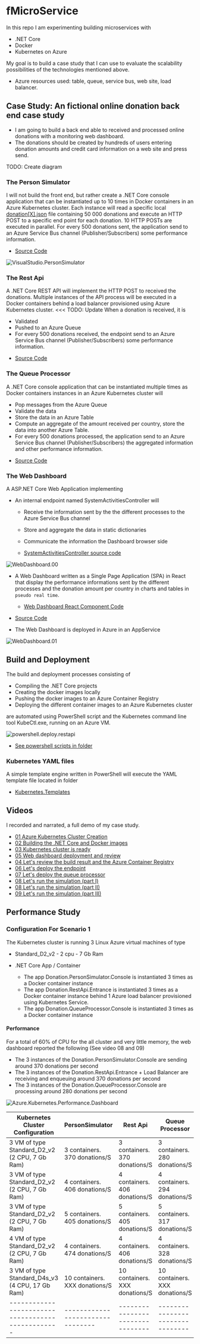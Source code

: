 # fMicroService
In this repo I am experimenting building microservices with 
- .NET Core
- Docker
- Kubernetes on Azure

My goal is to build a case study that I can use to evaluate the scalability possibilities of the technologies mentioned above.

- Azure resources used: table, queue, service bus, web site, load balancer.

## Case Study: An fictional online donation back end case study

- I am going to build a back end able to received and processed online donations with a monitoring
web dashboard.
- The donations should be created by hundreds of users entering donation amounts and credit card information on a web site and press send.

TODO: Create diagram

### The Person Simulator
I will not build the front end, but rather create a .NET Core console application
that can be instantiated up to 10 times in Docker containers in an Azure Kubernetes cluster.
Each instance will read a specific local 
[donation[X].json](https://raw.githubusercontent.com/fredericaltorres/fMicroService/master/DonationMicroServices/Source/Donation.PersonSimulator.Console/GeneratedData/donation.SmallSample.json)
file containing 50 000 donations and execute an HTTP POST to a specific end point for each donation.
10 HTTP POSTs are executed in parallel. 
For every 500 donations sent, the application send to an Azure Service Bus channel (Publisher/Subscribers) some performance information.

* [Source Code](https://github.com/fredericaltorres/fMicroService/tree/master/DonationMicroServices/Source/Donation.QueueProcessor.Console)

![VisualStudio.PersonSimulator](./VisualStudio.PersonSimulator.jpg)

### The Rest Api
A .NET Core REST API will implement the HTTP POST to received the donations.
Multiple instances of the API process will be executed in a Docker containers
behind a load balancer provisioned using Azure Kubernetes cluster. <<< TODO: Update
When a donation is received, it is 
- Validated
- Pushed to an Azure Queue
- For every 500 donations received, the endpoint send to an Azure Service Bus channel (Publisher/Subscribers) some performance information.

* [Source Code](https://github.com/fredericaltorres/fMicroService/tree/master/DonationMicroServices/Source/Donation.RestApi.Entrance)

### The Queue Processor
A .NET Core console application that can be instantiated multiple times as Docker containers instances in an Azure Kubernetes cluster will
- Pop messages from the Azure Queue
- Validate the data
- Store the data in an Azure Table
- Compute an aggregate of the amount received per country, store the data into another Azure Table.
- For every 500 donations processed, the application send to an Azure Service Bus channel (Publisher/Subscribers) the aggregated information and other performance information.

* [Source Code](https://github.com/fredericaltorres/fMicroService/tree/master/DonationMicroServices/Source/Donation.QueueProcessor.Console)

### The Web Dashboard
A ASP.NET Core Web Application implementing
- An internal endpoint named SystemActivitiesController will
    * Receive the information sent by the the different processes to the Azure Service Bus channel
    * Store and aggregate the data in static dictionaries
    * Communicate the information the Dashboard browser side 

    * [SystemActivitiesController source code](https://github.com/fredericaltorres/fMicroService/blob/master/DonationMicroServices/Source/Donation.WebDashboard/Controllers/SystemActivitiesController.cs)

![WebDashboard.00](./WebDashboard.00.jpg)

- A Web Dashboard written as a Single Page Application (SPA) in React that display the performance informations sent by the different processes and the donation amount per country in charts and tables in `pseudo real time`.

    * [Web Dashboard React Component Code](https://github.com/fredericaltorres/fMicroService/blob/master/DonationMicroServices/Source/Donation.WebDashboard/ClientApp/src/components/Home.js)

* [Source Code](https://github.com/fredericaltorres/fMicroService/tree/master/DonationMicroServices/Source/Donation.WebDashboard)

- The Web Dashboard is deployed in Azure in an AppService

![WebDashboard.01](./WebDashboard.01.jpg)

## Build and Deployment
The build and deployment processes consisting of
- Compiling the .NET Core projects
- Creating the docker images locally
- Pushing the docker images to an Azure Container Registry
- Deploying the different container images to an Azure Kubernetes cluster

are automated using PowerShell script and the Kubernetes command line tool KubeCtl.exe,
running on an Azure VM.

![powershell.deploy.restapi](./powershell.deploy.restapi.jpg)

* [See powershell scripts in folder](https://github.com/fredericaltorres/fMicroService/tree/master/DonationMicroServices/Source)

### Kubernetes YAML files
A simple template engine written in PowerShell will execute the YAML template file located in folder

* [Kubernetes.Templates](https://github.com/fredericaltorres/fMicroService/tree/master/DonationMicroServices/Source/Kubernetes.Templates)

## Videos
I recorded and narrated, a full demo of my case study.
- [01 Azure Kubernetes Cluster Creation](https://www.youtube.com/watch?v=h2w3R7iksYE)
- [02 Building the .NET Core and Docker images](https://www.youtube.com/watch?v=x-v3jAEIwVg)
- [03 Kubernetes cluster is ready](https://www.youtube.com/watch?v=r4wLyHizPhM)
- [05 Web dashboard deployment and review](https://www.youtube.com/watch?v=MyArPitInyQ)
- [04 Let's review the build result and the Azure Container Registry](https://www.youtube.com/watch?v=vtdO6aU8HKs)
- [06 Let's deploy the endpoint](https://www.youtube.com/watch?v=cPKklS3JYww)
- [07 Let's deploy the queue processor](https://www.youtube.com/watch?v=i6e9qWumf34)
- [08 Let's run the simulation (part I)](https://www.youtube.com/watch?v=-yumIshxrm0)
- [08 Let's run the simulation (part II)](https://www.youtube.com/watch?v=zWrzRKeSKOk)
- [09 Let's run the simulation (part III)](https://www.youtube.com/watch?v=6YNrc5Dic94)

## Performance Study

### Configuration For Scenario 1
The Kubernetes cluster is running 3 Linux Azure virtual machines of type
- Standard_D2_v2 - 2 cpu - 7 Gb Ram

- .NET Core App / Container
    * The app Donation.PersonSimulator.Console is instantiated 3 times as a Docker container instance
    * The app Donation.RestApi.Entrance is instantiated 3 times as a Docker container instance behind 1 Azure load balancer provisioned using Kubernetes Service.
    * The app Donation.QueueProcessor.Console is instantiated 3 times as a Docker container instance

#### Performance
For a total of 60% of CPU for the all cluster and very little memory, the web dashboard reported the following
(See video 08 and 09)
* The 3 instances of the Donation.PersonSimulator.Console are sending around 370 donations per second
* The 3 instances of the Donation.RestApi.Entrance + Load Balancer are receiving and enqueuing around 370 donations per second
* The 3 instances of the Donation.QueueProcessor.Console are processing around 280 donations per second

![Azure.Kubernetes.Performance.Dashboard](./Azure.Kubernetes.Performance.Dashboard.jpg)

| Kubernetes Cluster Configuration                	| PersonSimulator                	| Rest Api                       	| Queue Processor                	|
|-------------------------------------------------	|--------------------------------	|--------------------------------	|--------------------------------	|
| 3 VM of type Standard_D2_v2 (2 CPU, 7 Gb Ram)   	| 3 containers. 370 donations/S  	| 3 containers. 370 donations/S  	| 3 containers. 280 donations/S  	|
| 3 VM of type Standard_D2_v2 (2 CPU, 7 Gb Ram)   	| 4 containers. 406 donations/S  	| 4 containers. 406 donations/S  	| 4 containers. 294 donations/S  	|
| 3 VM of type Standard_D2_v2 (2 CPU, 7 Gb Ram)   	| 5 containers. 405 donations/S  	| 5 containers. 405 donations/S  	| 5 containers. 317 donations/S  	|
| 4 VM of type Standard_D2_v2 (2 CPU, 7 Gb Ram)   	| 4 containers. 474 donations/S  	| 4 containers. 406 donations/S  	| 4 containers. 328 donations/S  	|
| 3 VM of type Standard_D4s_v3 (4 CPU, 17 Gb Ram) 	| 10 containers. XXX donations/S 	| 10 containers. XXX donations/S 	| 10 containers. XXX donations/S 	|
|-------------------------------------------------	|--------------------------------	|--------------------------------	|--------------------------------	|
